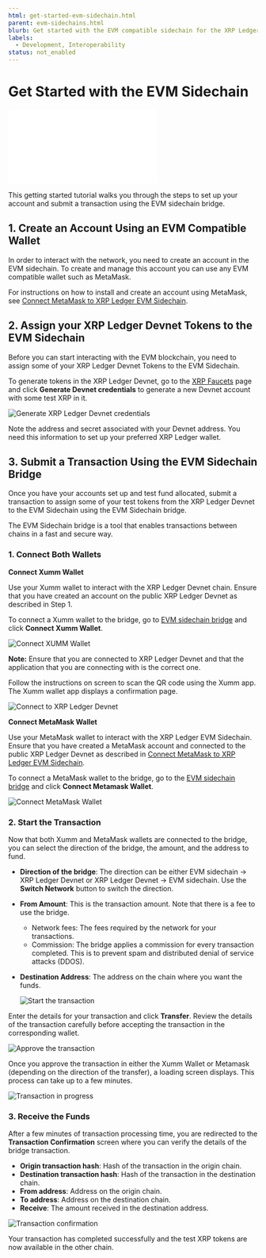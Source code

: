 ```yaml
---
html: get-started-evm-sidechain.html
parent: evm-sidechains.html
blurb: Get started with the EVM compatible sidechain for the XRP Ledger.
labels:
  - Development, Interoperability
status: not_enabled
---
```

# Get Started with the EVM Sidechain

<embed src="/snippets/_evm-sidechain-disclaimer.md" />

This getting started tutorial walks you through the steps to set up your account and submit a transaction using the EVM sidechain bridge. 

## 1. Create an Account Using an EVM Compatible Wallet
<!-- STYLE_OVERRIDE: wallet -->

In order to interact with the network, you need to create an account in the EVM sidechain. To create and manage this account you can use any EVM compatible wallet such as MetaMask.

For instructions on how to install and create an account using MetaMask, see [Connect MetaMask to XRP Ledger EVM Sidechain](connect-metamask-to-xrpl-evm-sidechain.md).


## 2. Assign your XRP Ledger Devnet Tokens to the EVM Sidechain

Before you can start interacting with the EVM blockchain, you need to assign some of your XRP Ledger Devnet Tokens to the EVM Sidechain. 

To generate tokens in the XRP Ledger Devnet, go to the [XRP Faucets](https://xrpl.org/xrp-testnet-faucet.html) page and click **Generate Devnet credentials** to generate a new Devnet account with some test XRP in it.

![Generate XRP Ledger Devnet credentials](../img/evm-sidechain-xrpl-devnet-faucet.png '#width=300px;')

Note the address and secret associated with your Devnet address. You need this information to set up your preferred XRP Ledger wallet. 


## 3. Submit a Transaction Using the EVM Sidechain Bridge

Once you have your accounts set up and test fund allocated, submit a transaction to assign some of your test tokens from the XRP Ledger Devnet to the EVM Sidechain using the EVM Sidechain bridge.

The EVM Sidechain bridge is a tool that enables transactions between chains in a fast and secure way.


### 1. Connect Both Wallets


**Connect Xumm Wallet**

Use your Xumm wallet to interact with the XRP Ledger Devnet chain.
Ensure that you have created an account on the public XRP Ledger Devnet as described in Step 1. 

To connect a Xumm wallet to the bridge, go to [EVM sidechain bridge](https://beta.bridge.devnet.xrpl.org) and click **Connect Xumm Wallet**.

![Connect XUMM Wallet](../img/evm-sidechain-connect-xumm-wallet.png '#width=500px;')


**Note:** Ensure that you are connected to XRP Ledger Devnet and that the application that you are connecting with is the correct one.

Follow the instructions on screen to scan the QR code using the Xumm app. The Xumm wallet app displays a confirmation page.

![Connect to XRP Ledger Devnet](../img/evm-sidechain-bridge-sign-in.jpg '#width=300px;')


**Connect MetaMask Wallet**

Use your MetaMask wallet to interact with the XRP Ledger EVM Sidechain. 
Ensure that you have created a MetaMask account and connected to the public XRP Ledger Devnet as described in [Connect MetaMask to XRP Ledger EVM Sidechain](connect-metamask-to-xrpl-evm-sidechain.md).

To connect a MetaMask wallet to the bridge, go to the [EVM sidechain bridge](https://beta.bridge.devnet.xrpl.org) and click **Connect Metamask Wallet**.

![Connect MetaMask Wallet](../img/evm-sidechain-connect-metamask.png '#width=300px;')


### 2. Start the Transaction 

Now that both Xumm and MetaMask wallets are connected to the bridge, you can select the direction of the bridge, the amount, and the address to fund.

- **Direction of the bridge**: The direction can be either EVM sidechain → XRP Ledger Devnet or XRP Ledger Devnet → EVM sidechain. Use the **Switch Network** button to switch the direction.
- **From Amount**: This is the transaction amount. Note that there is a fee to use the bridge.
    - Network fees: The fees required by the network for your transactions.
    - Commission: The bridge applies a commission for every transaction completed. This is to prevent spam and distributed denial of service attacks (DDOS).
- **Destination Address**: The address on the chain where you want the funds.

    ![Start the transaction](../img/evm-sidechain-initiate-transfer.png '#width=500px;')

Enter the details for your transaction and click **Transfer**. Review the details of the transaction carefully before accepting the transaction in the corresponding wallet. 

![Approve the transaction](../img/evm-sidechain-approve-transaction.png '#width=500px;')

Once you approve the transaction in either the Xumm Wallet or Metamask (depending on the direction of the transfer), a loading screen displays. This process can take up to a few minutes.

![Transaction in progress](../img/evm-sidechain-transfer-in-progress.png '#width=500px;')


### 3. Receive the Funds

After a few minutes of transaction processing time, you are redirected to the **Transaction Confirmation** screen where you can verify the details of the bridge transaction.

- **Origin transaction hash**: Hash of the transaction in the origin chain.
- **Destination transaction hash**: Hash of the transaction in the destination chain.
- **From address**: Address on the origin chain.
- **To address**: Address on the destination chain.
- **Receive**: The amount received in the destination address.

![Transaction confirmation](../img/evm-sidechain-transaction-confirmation.png '#width=500px;')

Your transaction has completed successfully and the test XRP tokens are now available in the other chain.
